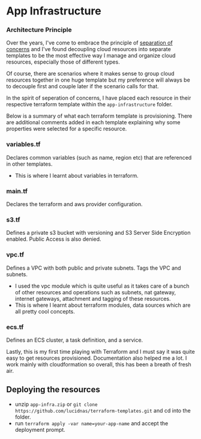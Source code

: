 


# App Infrastructure

### Architecture Principle
Over the years, I've come to embrace the principle of [separation of concerns](https://www.castsoftware.com/blog/how-to-implement-design-pattern-separation-of-concerns) and I've found decoupling cloud resources into separate templates to be the most effective way I manage and organize cloud resources, especially those of different types. 

Of course, there are scenarios where it makes sense to group cloud resources together in one huge template but my preference will always be to decouple first and couple later if the scenario calls for that.


In the spirit of seperation of concerns, I have placed each resource in their respective terraform template within the `app-infrastructure` folder.

Below is a summary of what each terraform template is provisioning. There are additional comments added in each template explaining why some properties were selected for a specific resource.


### variables.tf
Declares common variables (such as name, region etc) that are referenced in other templates.
- This is where I learnt about variables in terraform.

### main.tf
Declares the terraform and aws provider configuration.

### s3.tf
Defines a private s3 bucket with versioning and S3 Server Side Encryption enabled. Public Access is also denied. 

### vpc.tf
Defines a VPC with both public and private subnets. Tags the VPC and subnets. 
- I used the vpc module which is quite useful as it takes care of a bunch of other resources and operations such as subnets, nat gateway, internet gateways, attachment and tagging of these resources.
- This is where I learnt about terraform modules, data sources which are all pretty cool concepts.

### ecs.tf
Defines an ECS cluster, a task definition, and a service.

Lastly, this is my first time playing with Terraform and I must say it was quite easy to get resources provisioned. Documentation also helped me a lot. I work mainly with cloudformation so overall, this has been a breath of fresh air.


## Deploying the resources

- unzip `app-infra.zip` or `git clone https://github.com/lucidnas/terraform-templates.git` and cd into the folder.
- run `terraform apply -var name=your-app-name` and accept the deployment prompt.







